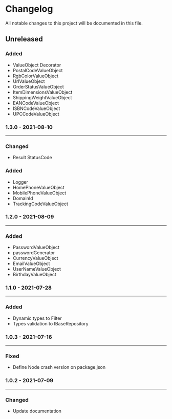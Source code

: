 # Changelog

All notable changes to this project will be documented in this file.
## Unreleased

### Added

- ValueObject Decorator
- PostalCodeValueObject
- RgbColorValueObject
- UrlValueObject
- OrderStatusValueObject
- ItemDimensionsValueObject
- ShippingWeightValueObject
- EANCodeValueObject
- ISBNCodeValueObject
- UPCCodeValueObject

### 1.3.0 - 2021-08-10

---
### Changed

- Result StatusCode

### Added 

- Logger
- HomePhoneValueObject
- MobilePhoneValueObject
- DomainId
- TrackingCodeValueObject


### 1.2.0 - 2021-08-09

---

### Added 

- PasswordValueObject
- passwordGenerator
- CurrencyValueObject
- EmailValueObject
- UserNameValueObject
- BirthdayValueObject

### 1.1.0 - 2021-07-28

---

### Added

- Dynamic types to Filter
- Types validation to IBaseRepository

### 1.0.3 - 2021-07-16

---

### Fixed

- Define Node crash version on package.json


### 1.0.2 - 2021-07-09

---

### Changed

- Update documentation